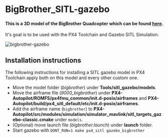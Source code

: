 # BigBrother_SITL-gazebo

#### This is a 3D model of the BigBrother Quadcopter which can be found [here](https://github.com/telemc97/BigBrother).
It's goal is to be used with the PX4 Toolchain and Gazebo SITL Simulation.

![bigbrother-gazebo](https://user-images.githubusercontent.com/57395320/135770673-e39983aa-c4c0-48ac-a090-d5d7a7273c61.png)

## Installation instructions
The following instructions for installing a SITL gazebo model in PX4 Toolchain apply both on this model and every other custom one.
- Move the model folder (*bigbrother*) under **Tools/sitl_gazebo/models**.
- Move the airframe file (*9000_bigbrother*) under **PX4-Autopilot/ROMFS/px4fmu_common/init.d-posix/airframes** and **PX4-Autopilot/build/px4_sitl_default/etc/init.d-posix/airframes**.
- Add the airframe name (``` bigbrother ```) to **PX4-Autopilot/src/modules/simulation/simulator_mavlink/sitl_targets_gazebo-classic.cmake** under ``` models ```.
- (Optional) move launch file (*bigbrother.launch*) under **launch** folder.
- Start gazebo with ``` DONT_RUN=1 make px4_sitl gazebo_bigbrother ```
